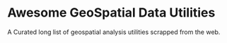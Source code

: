 # Awesome GeoSpatial Data Utilities
A  Curated long list of geospatial analysis utilities scrapped from the web.
